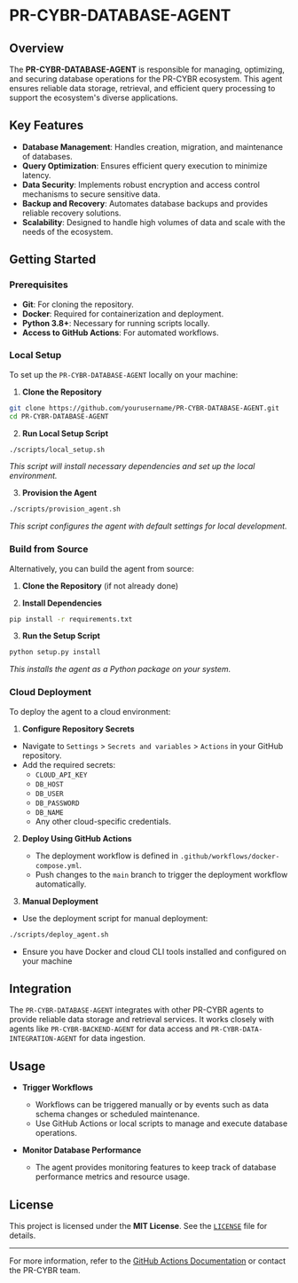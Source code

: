 <!--
Updates that need to be made:
1. 
-->

# PR-CYBR-DATABASE-AGENT

## Overview

The **PR-CYBR-DATABASE-AGENT** is responsible for managing, optimizing, and securing database operations for the PR-CYBR ecosystem. This agent ensures reliable data storage, retrieval, and efficient query processing to support the ecosystem's diverse applications.

## Key Features

- **Database Management**: Handles creation, migration, and maintenance of databases.
- **Query Optimization**: Ensures efficient query execution to minimize latency.
- **Data Security**: Implements robust encryption and access control mechanisms to secure sensitive data.
- **Backup and Recovery**: Automates database backups and provides reliable recovery solutions.
- **Scalability**: Designed to handle high volumes of data and scale with the needs of the ecosystem.

## Getting Started

### Prerequisites

- **Git**: For cloning the repository.
- **Docker**: Required for containerization and deployment.
- **Python 3.8+**: Necessary for running scripts locally.
- **Access to GitHub Actions**: For automated workflows.

### Local Setup

To set up the `PR-CYBR-DATABASE-AGENT` locally on your machine:

1. **Clone the Repository**

```bash
git clone https://github.com/yourusername/PR-CYBR-DATABASE-AGENT.git
cd PR-CYBR-DATABASE-AGENT
```

2. **Run Local Setup Script**

```bash
./scripts/local_setup.sh
```
_This script will install necessary dependencies and set up the local environment._

3. **Provision the Agent**

```bash
./scripts/provision_agent.sh
```
_This script configures the agent with default settings for local development._

### Build from Source

Alternatively, you can build the agent from source:

1. **Clone the Repository** (if not already done)

2. **Install Dependencies**

```bash
pip install -r requirements.txt
```

3. **Run the Setup Script**

```bash
python setup.py install
```
_This installs the agent as a Python package on your system._

### Cloud Deployment

To deploy the agent to a cloud environment:

1. **Configure Repository Secrets**

- Navigate to `Settings` > `Secrets and variables` > `Actions` in your GitHub repository.
- Add the required secrets:
   - `CLOUD_API_KEY`
   - `DB_HOST`
   - `DB_USER`
   - `DB_PASSWORD`
   - `DB_NAME`
   - Any other cloud-specific credentials.

2. **Deploy Using GitHub Actions**

   - The deployment workflow is defined in `.github/workflows/docker-compose.yml`.
   - Push changes to the `main` branch to trigger the deployment workflow automatically.

3. **Manual Deployment**

- Use the deployment script for manual deployment:

```bash
./scripts/deploy_agent.sh
```

- Ensure you have Docker and cloud CLI tools installed and configured on your machine

## Integration

The `PR-CYBR-DATABASE-AGENT` integrates with other PR-CYBR agents to provide reliable data storage and retrieval services. It works closely with agents like `PR-CYBR-BACKEND-AGENT` for data access and `PR-CYBR-DATA-INTEGRATION-AGENT` for data ingestion.

## Usage

- **Trigger Workflows**

  - Workflows can be triggered manually or by events such as data schema changes or scheduled maintenance.
  - Use GitHub Actions or local scripts to manage and execute database operations.

- **Monitor Database Performance**

  - The agent provides monitoring features to keep track of database performance metrics and resource usage.

## License

This project is licensed under the **MIT License**. See the [`LICENSE`](LICENSE) file for details.

---

For more information, refer to the [GitHub Actions Documentation](https://docs.github.com/en/actions) or contact the PR-CYBR team.
